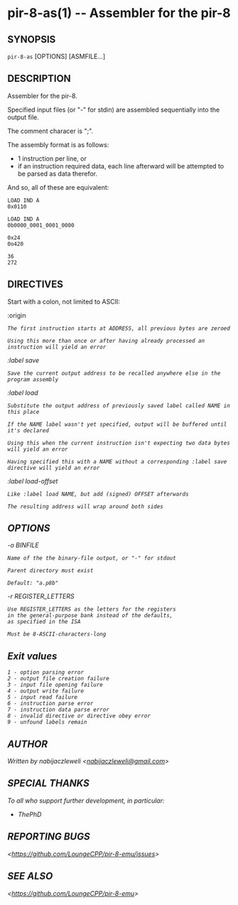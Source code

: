 pir-8-as(1) -- Assembler for the pir-8
======================================

## SYNOPSIS

`pir-8-as` [OPTIONS] [ASMFILE...]

## DESCRIPTION

Assembler for the pir-8.

Specified input files (or "-" for stdin) are assembled sequentially into the output file.

The comment characer is ";".

The assembly format is as follows:

  * 1 instruction per line, or
  * if an instruction required data, each line afterward
    will be attempted to be parsed as data therefor.

And so, all of these are equivalent:

    LOAD IND A
    0x0110

    LOAD IND A
    0b0000_0001_0001_0000

    0x24
    0o420

    36
    272

## DIRECTIVES

Start with a colon, not limited to ASCII:

  :origin <ADDRESS>

    The first instruction starts at ADDRESS, all previous bytes are zeroed

    Using this more than once or after having already processed an instruction will yield an error

  :label save <NAME>

    Save the current output address to be recalled anywhere else in the program assembly

  :label load <NAME>

    Substitute the output address of previously saved label called NAME in this place

    If the NAME label wasn't yet specified, output will be buffered until it's declared

    Using this when the current instruction isn't expecting two data bytes will yield an error

    Having specified this with a NAME without a corresponding :label save directive will yield an error

  :label load-offset <NAME> <OFFSET>

    Like :label load NAME, but add (signed) OFFSET afterwards

    The resulting address will wrap around both sides

## OPTIONS

  -o BINFILE

    Name of the the binary-file output, or "-" for stdout

    Parent directory must exist

    Default: "a.p8b"

  -r REGISTER_LETTERS

    Use REGISTER_LETTERS as the letters for the registers
    in the general-purpose bank instead of the defaults,
    as specified in the ISA

    Must be 8-ASCII-characters-long

## Exit values

    1 - option parsing error
    2 - output file creation failure
    3 - input file opening failure
    4 - output write failure
    5 - input read failure
    6 - instruction parse error
    7 - instruction data parse error
    8 - invalid directive or directive obey error
    9 - unfound labels remain

## AUTHOR

Written by nabijaczleweli &lt;<nabijaczleweli@gmail.com>&gt;

## SPECIAL THANKS

To all who support further development, in particular:

  * ThePhD

## REPORTING BUGS

&lt;<https://github.com/LoungeCPP/pir-8-emu/issues>&gt;

## SEE ALSO

&lt;<https://github.com/LoungeCPP/pir-8-emu>&gt;
